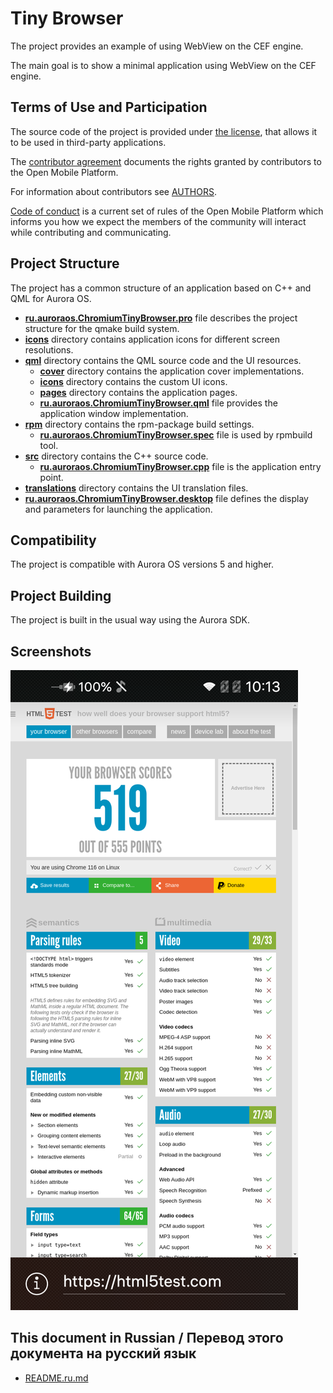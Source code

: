 # Tiny Browser

The project provides an example of using WebView on the CEF engine.

The main goal is to show a minimal application using WebView on the CEF engine.

## Terms of Use and Participation

The source code of the project is provided under [the license](LICENSE.BSD-3-Clause.md),
that allows it to be used in third-party applications.

The [contributor agreement](CONTRIBUTING.md) documents the rights granted by contributors
to the Open Mobile Platform.

For information about contributors see [AUTHORS](AUTHORS.md).

[Code of conduct](CODE_OF_CONDUCT.md) is a current set of rules of the Open Mobile
Platform which informs you how we expect the members of the community will interact
while contributing and communicating.

## Project Structure

The project has a common structure
of an application based on C++ and QML for Aurora OS.

* **[ru.auroraos.ChromiumTinyBrowser.pro](ru.auroraos.ChromiumTinyBrowser.pro)** file
  describes the project structure for the qmake build system.
* **[icons](icons)** directory contains application icons for different screen resolutions.
* **[qml](qml)** directory contains the QML source code and the UI resources.
  * **[cover](qml/cover)** directory contains the application cover implementations.
  * **[icons](qml/icons)** directory contains the custom UI icons.
  * **[pages](qml/pages)** directory contains the application pages.
  * **[ru.auroraos.ChromiumTinyBrowser.qml](qml/ru.auroraos.ChromiumTinyBrowser.qml)** file
    provides the application window implementation.
* **[rpm](rpm)** directory contains the rpm-package build settings.
  * **[ru.auroraos.ChromiumTinyBrowser.spec](rpm/ru.auroraos.ChromiumTinyBrowser.spec)** file is used by rpmbuild tool.
* **[src](src)** directory contains the C++ source code.
  * **[ru.auroraos.ChromiumTinyBrowser.cpp](src/ru.auroraos.ChromiumTinyBrowser.cpp)** file is the application entry point.
* **[translations](translations)** directory contains the UI translation files.
* **[ru.auroraos.ChromiumTinyBrowser.desktop](ru.auroraos.ChromiumTinyBrowser.desktop)** file
  defines the display and parameters for launching the application.
  
## Compatibility

The project is compatible with Aurora OS versions 5 and higher.

## Project Building

The project is built in the usual way using the Aurora SDK.

## Screenshots

![screenshots](screenshots/screenshots.png)


## This document in Russian / Перевод этого документа на русский язык

- [README.ru.md](README.ru.md)
